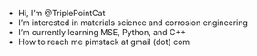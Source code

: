 - Hi, I’m @TriplePointCat
- I’m interested in materials science and corrosion engineering
- I’m currently learning MSE, Python, and C++
- How to reach me pimstack at gmail (dot) com

<!---
TriplePointCat/TriplePointCat is a ✨ special ✨ repository because its `README.md` (this file) appears on your GitHub profile.
You can click the Preview link to take a look at your changes.
--->
